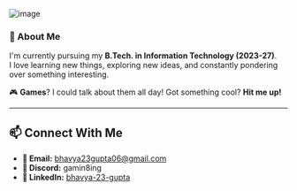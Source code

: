 ![image](https://github.com/user-attachments/assets/1ce02bf5-ca87-4a1b-b5db-f3b442453146)

### 🚀 About Me  
I'm currently pursuing my **B.Tech. in Information Technology (2023-27)**.  
I love learning new things, exploring new ideas, and constantly pondering over something interesting.  

🎮 **Games**? I could talk about them all day! Got something cool? **Hit me up!**  

---

## 📫 Connect With Me  
- **📧 Email:** [bhavya23gupta06@gmail.com](mailto:bhavya23gupta06@gmail.com)  
- **💬 Discord:** gamin8ing  
- **💼 LinkedIn:** [bhavya-23-gupta](https://linkedin.com/in/bhavya-23-gupta)  
